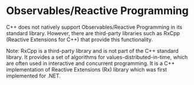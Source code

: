 # Observables/Reactive Programming

C++ does not natively support Observables/Reactive Programming in its standard library. However, there are third-party libraries such as RxCpp (Reactive Extensions for C++) that provide this functionality.

Note: RxCpp is a third-party library and is not part of the C++ standard library. It provides a set of algorithms for values-distributed-in-time, which are often used in interactive and concurrent programming. It is a C++ implementation of Reactive Extensions (Rx) library which was first implemented for .NET.
